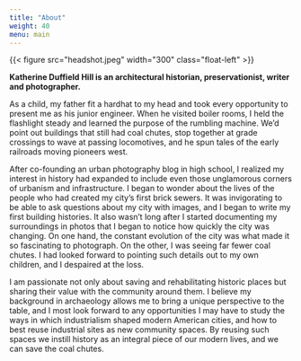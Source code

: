 ```yaml
---
title: "About"
weight: 40
menu: main
---
```


{{< figure src="headshot.jpeg" width="300" class="float-left" >}}

**Katherine Duffield Hill is an architectural historian, preservationist, writer and photographer.**

As a child, my father fit a hardhat to my head and took every opportunity to present me as his junior engineer. When he visited boiler rooms, I held the flashlight steady and learned the purpose of the rumbling machine. We’d point out buildings that still had coal chutes, stop together at grade crossings to wave at passing locomotives, and he spun tales of the early railroads moving pioneers west.

After co-founding an urban photography blog in high school, I realized my interest in history had expanded to include even those unglamorous corners of urbanism and infrastructure. I began to wonder about the lives of the people who had created my city’s first brick sewers. It was invigorating to be able to ask questions about my city with images, and I began to write my first building histories. It also wasn’t long after I started documenting my surroundings in photos that I began to notice how quickly the city was changing. On one hand, the constant evolution of the city was what made it so fascinating to photograph. On the other, I was seeing far fewer coal chutes. I had looked forward to pointing such details out to my own children, and I despaired at the loss.

I am passionate not only about saving and rehabilitating historic places but sharing their value with the community around them. I believe my background in archaeology allows me to bring a unique perspective to the table, and I most look forward to any opportunities I may have to study the ways in which industrialism shaped modern American cities, and how to best reuse industrial sites as new community spaces. By reusing such spaces we instill history as an integral piece of our modern lives, and we can save the coal chutes.